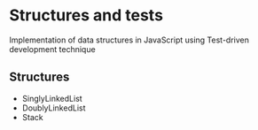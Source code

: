 # Structures and tests

Implementation of data structures in JavaScript using Test-driven development technique

## Structures

-   SinglyLinkedList
-   DoublyLinkedList
-   Stack
